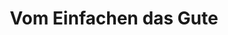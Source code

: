 ---
title: "Vom Einfachen das Gute"
url: /berlin/vom-einfachen-das-gute-boelschestrasse/
shop: Feinkost
---